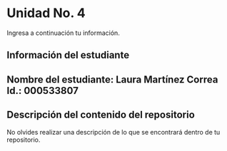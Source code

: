 # Unidad No. 4
Ingresa a continuación tu información.
## Información del estudiante  
Nombre del estudiante:  Laura Martínez Correa
Id.: 000533807
---
## Descripción del contenido del repositorio  
No olvides realizar una descripción de lo que se encontrará dentro de tu repositorio.

